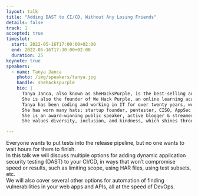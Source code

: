 ```yaml
---
layout: talk
title: "Adding DAST to CI/CD, Without Any Losing Friends"
details: false
track: 1
accepted: true
timeslot:
  start: 2022-05-16T17:00:00+02:00
  end: 2022-05-16T17:30:00+02:00
  duration: 25
keynote: true
speakers: 
  - name: Tanya Janca
    photo: /img/speakers/tanya.jpg
    handle: shehackspurple
    bio: |
      Tanya Janca, also known as SheHacksPurple, is the best-selling author of ‘Alice and Bob Learn Application Security’.
      She is also the founder of We Hack Purple, an online learning academy, community and podcast that revolves around teaching everyone to create secure software.
      Tanya has been coding and working in IT for over twenty years, won countless awards, and has been everywhere from startups to public service to tech giants (Microsoft, Adobe, & Nokia).
      She has worn many hats; startup founder, pentester, CISO, AppSec Engineer, and software developer.
      She is an award-winning public speaker, active blogger & streamer and has delivered hundreds of talks and trainings on 6 continents.
      She values diversity, inclusion, and kindness, which shines through in her countless initiatives.

---
```


Everyone wants to put tests into the release pipeline, but no one wants to wait hours for them to finish.  
In this talk we will discuss multiple options for adding dynamic application security testing (DAST) to your CI/CD, in ways that won’t compromise speed or results, such as limiting scope, using HAR files, using test subsets, etc.  
We will also cover several other options for automation of finding vulnerabilities in your web apps and APIs, all at the speed of DevOps.  


